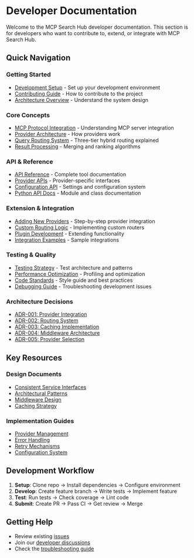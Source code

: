 # Developer Documentation

Welcome to the MCP Search Hub developer documentation. This section is for developers who want to contribute to, extend, or integrate with MCP Search Hub.

## Quick Navigation

### Getting Started
- [Development Setup](../../DEVELOPMENT.md) - Set up your development environment
- [Contributing Guide](../../CONTRIBUTING.md) - How to contribute to the project
- [Architecture Overview](/docs/architecture/overview.md) - Understand the system design

### Core Concepts
- [MCP Protocol Integration](/docs/developers/mcp-protocol.md) - Understanding MCP server integration
- [Provider Architecture](/docs/developers/provider-architecture.md) - How providers work
- [Query Routing System](/docs/developers/routing-system.md) - Three-tier hybrid routing explained
- [Result Processing](/docs/developers/result-processing.md) - Merging and ranking algorithms

### API & Reference
- [API Reference](../../API_REFERENCE.md) - Complete tool documentation
- [Provider APIs](/docs/developers/provider-apis.md) - Provider-specific interfaces
- [Configuration API](/docs/developers/config-api.md) - Settings and configuration system
- [Python API Docs](/docs/reference/python-api.md) - Module and class documentation

### Extension & Integration
- [Adding New Providers](/docs/developers/new-provider-guide.md) - Step-by-step provider integration
- [Custom Routing Logic](/docs/developers/custom-routing.md) - Implementing custom routers
- [Plugin Development](/docs/developers/plugins.md) - Extending functionality
- [Integration Examples](/docs/developers/integration-examples.md) - Sample integrations

### Testing & Quality
- [Testing Strategy](/docs/developers/testing.md) - Test architecture and patterns
- [Performance Optimization](/docs/developers/performance.md) - Profiling and optimization
- [Code Standards](/docs/developers/code-standards.md) - Style guide and best practices
- [Debugging Guide](/docs/developers/debugging.md) - Troubleshooting development issues

### Architecture Decisions
- [ADR-001: Provider Integration](/docs/adrs/001-provider-integration-architecture.md)
- [ADR-002: Routing System](/docs/adrs/002-routing-system-design.md)
- [ADR-003: Caching Implementation](/docs/adrs/003-caching-implementation.md)
- [ADR-004: Middleware Architecture](/docs/adrs/004-middleware-architecture.md)
- [ADR-005: Provider Selection](/docs/adrs/005-provider-selection-strategy.md)

## Key Resources

### Design Documents
- [Consistent Service Interfaces](/docs/consistent-service-interfaces.md)
- [Architectural Patterns](/docs/consistent-architectural-patterns.md)
- [Middleware Design](/docs/architecture/middleware.md)
- [Caching Strategy](/docs/architecture/caching.md)

### Implementation Guides
- [Provider Management](/docs/provider-management.md)
- [Error Handling](/docs/unified-error-handling.md)
- [Retry Mechanisms](/docs/retry.md)
- [Configuration System](/docs/standardized-configuration.md)

## Development Workflow

1. **Setup**: Clone repo → Install dependencies → Configure environment
2. **Develop**: Create feature branch → Write tests → Implement feature
3. **Test**: Run tests → Check coverage → Lint code
4. **Submit**: Create PR → Pass CI → Get review → Merge

## Getting Help

- Review existing [issues](https://github.com/yourusername/mcp-search-hub/issues)
- Join our [developer discussions](https://github.com/yourusername/mcp-search-hub/discussions)
- Check the [troubleshooting guide](/docs/developers/troubleshooting.md)
